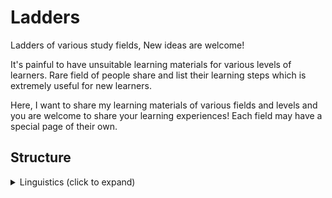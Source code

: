 # Ladders

Ladders of various study fields, New ideas are welcome!

It's painful to have unsuitable learning materials for various
levels of learners. Rare field of people share and list their learning
steps which is extremely useful for new learners.

Here, I want to share my learning materials of various fields and levels and
you are welcome to share your learning experiences! Each field may have a
special page of their own.


## Structure

<details>
<summary>Linguistics (click to expand)</summary>

&nbsp;&nbsp;&nbsp;&nbsp;<details><summary>Chinese</summary>
</details>
<details><summary>English</summary>
</details>
<details><summary>Japanese</summary>
</details>
<details><summary>Math</summary>
    <details><summary><a href="./Linguistics/Math/Probability.org">Probability</a></summary>
    </details>
</details>
<details><summary>Music</summary>
    <details><summary><a href="./Linguistics/Music/Theory.org">Theory</a></summary>
    </details>
    <details><summary><a href="./Linguistics/Music/Piano.org">Piano</a></summary>
    </details>
    <details><summary><a href="./Linguistics/Music/Guitar.org">Guitar</a></summary>
    </details>
</details>
<details><summary>Programming</summary>
    <details><summary>Scala</summary>
    </details>
    <details><summary>C++</summary>
    </details>
    <details><summary>Haskell</summary>
    </details>
    <details><summary>Rust</summary>
    </details>
    <details><summary>Coq</summary>
    </details>
    <details><summary>C</summary>
    </details>
    <details><summary>Java</summary>
    </details>
    <details><summary>Python</summary>
    </details>
</details>

</details>


